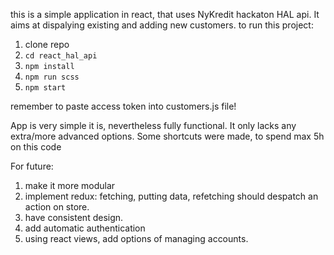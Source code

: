 this is a simple application in react, that uses NyKredit hackaton HAL api. It aims at dispalying existing and adding new customers.
to run this project:
1) clone repo
2) ``cd react_hal_api``
3) ``npm install``
4) ``npm run scss``
5) ``npm start``


remember to paste access token into customers.js file!


App is very simple it is, nevertheless fully functional. It only lacks any extra/more advanced options. Some shortcuts were made, to spend max 5h on this code

For future:
1) make it more modular
2) implement redux: fetching, putting data, refetching should despatch an action on store.
3) have consistent design.
4) add automatic authentication
5) using react views, add options of managing accounts. 
